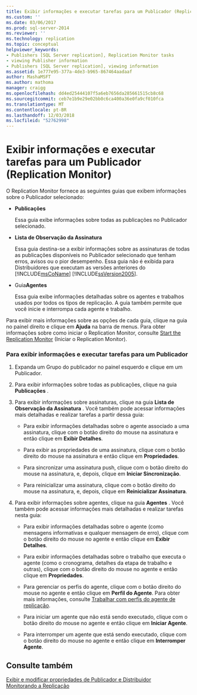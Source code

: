 ```yaml
---
title: Exibir informações e executar tarefas para um Publicador (Replication Monitor) | Microsoft Docs
ms.custom: ''
ms.date: 03/06/2017
ms.prod: sql-server-2014
ms.reviewer: ''
ms.technology: replication
ms.topic: conceptual
helpviewer_keywords:
- Publishers [SQL Server replication], Replication Monitor tasks
- viewing Publisher information
- Publishers [SQL Server replication], viewing information
ms.assetid: 1e777e95-377a-4de3-b965-867464aadaaf
author: MashaMSFT
ms.author: mathoma
manager: craigg
ms.openlocfilehash: dd4ed25444107f5a6eb7656da285661515cb8c68
ms.sourcegitcommit: ceb7e1b9e29e02bb0c6ca400a36e0fa9cf010fca
ms.translationtype: MT
ms.contentlocale: pt-BR
ms.lasthandoff: 12/03/2018
ms.locfileid: "52762998"
---
```

# <a name="view-information-and-perform-tasks-for-a-publisher-replication-monitor"></a>Exibir informações e executar tarefas para um Publicador (Replication Monitor)
  O Replication Monitor fornece as seguintes guias que exibem informações sobre o Publicador selecionado:  
  
-   **Publicações**  
  
     Essa guia exibe informações sobre todas as publicações no Publicador selecionado.  
  
-   **Lista de Observação da Assinatura**  
  
     Essa guia destina-se a exibir informações sobre as assinaturas de todas as publicações disponíveis no Publicador selecionado que tenham erros, avisos ou o pior desempenho. Essa guia não é exibida para Distribuidores que executam as versões anteriores do [!INCLUDE[msCoName](../../../includes/msconame-md.md)] [!INCLUDE[ssVersion2005](../../../includes/ssversion2005-md.md)].  
  
-   Guia**Agentes**   
  
     Essa guia exibe informações detalhadas sobre os agentes e trabalhos usados por todos os tipos de replicação. A guia também permite que você inicie e interrompa cada agente e trabalho.  
  
 Para exibir mais informações sobre as opções de cada guia, clique na guia no painel direito e clique em **Ajuda** na barra de menus. Para obter informações sobre como iniciar o Replication Monitor, consulte [Start the Replication Monitor](start-the-replication-monitor.md) (Iniciar o Replication Monitor).  
  
### <a name="to-view-information-and-perform-tasks-for-a-publisher"></a>Para exibir informações e executar tarefas para um Publicador  
  
1.  Expanda um Grupo do publicador no painel esquerdo e clique em um Publicador.  
  
2.  Para exibir informações sobre todas as publicações, clique na guia **Publicações** .  
  
3.  Para exibir informações sobre assinaturas, clique na guia **Lista de Observação da Assinatura** . Você também pode acessar informações mais detalhadas e realizar tarefas a partir dessa guia:  
  
    -   Para exibir informações detalhadas sobre o agente associado a uma assinatura, clique com o botão direito do mouse na assinatura e então clique em **Exibir Detalhes**.  
  
    -   Para exibir as propriedades de uma assinatura, clique com o botão direito do mouse na assinatura e então clique em **Propriedades**.  
  
    -   Para sincronizar uma assinatura push, clique com o botão direito do mouse na assinatura, e, depois, clique em **Iniciar Sincronização**.  
  
    -   Para reinicializar uma assinatura, clique com o botão direito do mouse na assinatura, e, depois, clique em **Reinicializar Assinatura**.  
  
4.  Para exibir informações sobre agentes, clique na guia **Agentes** . Você também pode acessar informações mais detalhadas e realizar tarefas nesta guia:  
  
    -   Para exibir informações detalhadas sobre o agente (como mensagens informativas e qualquer mensagem de erro), clique com o botão direito do mouse no agente e então clique em **Exibir Detalhes**.  
  
    -   Para exibir informações detalhadas sobre o trabalho que executa o agente (como o cronograma, detalhes da etapa de trabalho e outras), clique com o botão direito do mouse no agente e então clique em **Propriedades**.  
  
    -   Para gerenciar os perfis do agente, clique com o botão direito do mouse no agente e então clique em **Perfil do Agente**. Para obter mais informações, consulte [Trabalhar com perfis do agente de replicação](../agents/replication-agent-profiles.md).  
  
    -   Para iniciar um agente que não está sendo executado, clique com o botão direito do mouse no agente e então clique em **Iniciar Agente**.  
  
    -   Para interromper um agente que está sendo executado, clique com o botão direito do mouse no agente e então clique em **Interromper Agente**.  
  
## <a name="see-also"></a>Consulte também  
 [Exibir e modificar propriedades de Publicador e Distribuidor](../view-and-modify-distributor-and-publisher-properties.md)   
 [Monitorando a Replicação](../monitoring-replication.md)  
  
  
